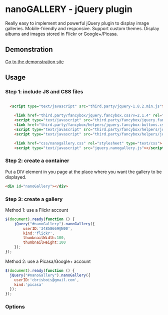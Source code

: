nanoGALLERY - jQuery plugin 
===========

Really easy to implement and powerful jQuery plugin to display image galleries. Mobile-friendly and responsive. Support custom themes. Display albums and images stored in Flickr or Google+/Picasa.

Demonstration
-------------

[Go to the demonstration site](http://www.brisbois.fr/cms/nanogallery/)

Usage
-----

### Step 1: include JS and CSS files

``` HTML

  <script type="text/javascript" src="third.party/jquery-1.8.2.min.js"></script> 

	<link href="third.party/fancybox/jquery.fancybox.css?v=2.1.4" rel="stylesheet" type="text/css">
	<script type="text/javascript" src="third.party/fancybox/jquery.fancybox.pack.js?v=2.1.4"></script> 
	<link href="third.party/fancybox/helpers/jquery.fancybox-buttons.css?v=1.0.5" rel="stylesheet" type="text/css">
	<script type="text/javascript" src="third.party/fancybox/helpers/jquery.fancybox-buttons.js?v=1.0.5"></script> 
	<script type="text/javascript" src="third.party/fancybox/helpers/jquery.fancybox-media.js?v=1.0.5"></script> 

	<link href="css/nanogallery.css" rel="stylesheet" type="text/css">
	<script type="text/javascript" src="jquery.nanogallery.js"></script> 
```

### Step 2: create a container
Put a DIV element in you page at the place where you want the gallery to be displayed.
```html
<div id="nanoGallery"></div>
```

### Step 3: create a gallery
Method 1: use a Flickr account

```js
$(document).ready(function () {
	jQuery("#nanoGallery").nanoGallery({
		userID:'34858669@N00',
		kind:'flickr',
		thumbnailWidth:100,
		thumbnailHeight:100
	});
});
```

Method 2: use a Picasa/Google+ account
```js
$(document).ready(function () {
  jQuery("#nanoGallery").nanoGallery({
  	userID:'cbrisbois@gmail.com',
  	kind:'picasa'
  });
});
```

### Options

